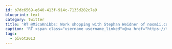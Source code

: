 ```yaml
---
id: b7dc6569-e640-413f-914c-7135d282c7a9
blueprint: text
category: twitter
title: 'RT @MicaKnibbs: Work shopping with Stephan Weidner of noomii.com at #pivot2013 pic.twitter.com/9hhv9AFR'
caption: 'RT <span class="username username_linked">@<a href="https://twitter.com/MicaKnibbs" title="Mica Knibbs">MicaKnibbs</a></span>: Work shopping with Stephan Weidner of <a href="http://www.noomii.com" title="http://www.noomii.com" class="link link_untco">noomii.com</a> at <span class="hashtag hashtag_local">#<a href="http://tweettemp.darylchymko.ca/?tag=pivot2013">pivot2013</a> <a href="https://twitter.com/MicaKnibbs/status/295328841352749057/photo/1" title="https://twitter.com/MicaKnibbs/status/295328841352749057/photo/1" class="link link_untco link_untco_image">pic.twitter.com/9hhv9AFR</a><span class="embed_image embed_image_yes"><a href="https://twitter.com/MicaKnibbs/status/295328841352749057/photo/1"><img alt=''bbk4bdlciae30vg-3496657'' src=''/images/2022/11/b5120-bbk4bdlciae30vg-3496657.jpg'' /></a></span>'
tags:
  - pivot2013
---
```

